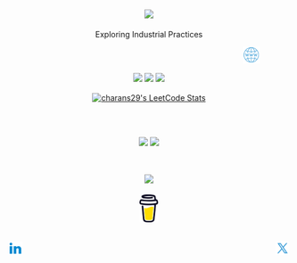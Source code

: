 <h3 align="center">
  <img width="50px"     src="https://media3.giphy.com/media/v1.Y2lkPTc5MGI3NjExNHRhdDY3ejluMHlxeTI1NmtnZDQ4cjdkNGR3b2lidHd3czUyMDdwOSZlcD12MV9pbnRlcm5hbF9naWZfYnlfaWQmY3Q9dHM/InVT1qs3XuETCojjqx/giphy.gif">
</h3>
<p align="center">
  Exploring Industrial Practices
</p>
&nbsp;&nbsp;&nbsp;&nbsp;&nbsp;&nbsp;&nbsp;&nbsp;&nbsp;&nbsp;&nbsp;&nbsp;&nbsp;&nbsp;&nbsp;&nbsp;&nbsp;&nbsp;&nbsp;&nbsp;&nbsp;&nbsp;&nbsp;&nbsp;&nbsp;&nbsp;&nbsp;&nbsp;&nbsp;&nbsp;&nbsp;&nbsp;&nbsp;&nbsp;&nbsp;&nbsp;&nbsp;&nbsp;&nbsp;&nbsp;&nbsp;&nbsp;&nbsp;&nbsp;&nbsp;&nbsp;&nbsp;&nbsp;&nbsp;&nbsp;&nbsp;&nbsp;&nbsp;&nbsp;&nbsp;&nbsp;&nbsp;&nbsp;&nbsp;&nbsp;&nbsp;&nbsp;&nbsp;&nbsp;&nbsp;&nbsp;&nbsp;&nbsp;&nbsp;&nbsp;&nbsp;&nbsp;&nbsp;&nbsp;&nbsp;&nbsp;&nbsp;&nbsp;&nbsp;&nbsp;&nbsp;&nbsp;&nbsp;&nbsp;&nbsp;&nbsp;&nbsp;&nbsp;&nbsp;&nbsp;&nbsp;&nbsp;&nbsp;&nbsp;&nbsp;&nbsp;&nbsp;&nbsp;&nbsp;&nbsp;&nbsp;&nbsp;&nbsp;&nbsp;&nbsp;&nbsp;
<a href="https://www.saicharanmodugula.dev">
  <img width="30px" title="website" src="./Assets/icons8-website.png" />
</a>
<p align="center">
  <img height="50%" width="auto" src ="https://github-readme-stats.vercel.app/api?username=charans29&show_icons=true&count_private=true&theme=Gradient&hide_border=true&hide=issues,stars&show=prs_merged_percentage&bg_color=00000000">
  <img height="50%" width="auto" src ="https://github-readme-stats.vercel.app/api/top-langs/?username=charans29&layout=compact&hide_border=true&theme=Gradient&bg_color=00000000&hide=jupyter%20notebook,tex,css,php&exclude_repo=Pacman-AI">
  <img src ="https://github-readme-streak-stats.herokuapp.com?user=charans29&theme=Gradient&hide_border=true&background=9996A1">
  <br><br>
  <a href="https://leetcode.com/mscharans/" target="_blank">
    <img title="charans29's LeetCode Stats" src ="https://leetcard.jacoblin.cool/mscharans?theme=dark&font=Ubuntu&ext=contest" />
  </a>
</p>
<br><br>
<p align='center'>
<a href="https://wakatime.com/@018e5add-6805-47b9-8082-374b0990351d"><img src="https://wakatime.com/badge/user/018e5add-6805-47b9-8082-374b0990351d.svg"/></a>
<a href="https://github.com/antonkomarev/github-profile-views-counter"><img src="https://komarev.com/ghpvc/?username=charans29&color=333333" />
</a>
</p>
<br><br>
<div align="center">
  <a href="https://github.com/ryo-ma/github-profile-trophy"><img src="https://github-profile-trophy.vercel.app/?username=charans29&row=2&column=4&theme=darkhub"/></a>
<br><br>
  <a href="https://www.buymeacoffee.com/charans"> <img align="center" src="./Assets/buy.svg" height="50" width="auto" title="coffee with charan" /></a>
</div>
<br><br>
<a href="https://www.linkedin.com/in/saicharanmodugula">
  <img align="left" title="sai charan modugula" width="25px" src="./Assets/icons8-linkedin.svg" />
</a>
<a href="https://twitter.com/charans_twt">
  <img align="right" title="@charans_twt" width="25px" src="./Assets/icons8-twitterx.svg" />
</a>

<!--
**charans29/charans29** is a ✨ _special_ ✨ repository because its `README.md` (this file) appears on your GitHub profile.

Here are some ideas to get you started:

- 🔭 I’m currently working on ...
- 🌱 I’m currently learning ...
- 👯 I’m looking to collaborate on ...
- 🤔 I’m looking for help with ...
- 💬 Ask me about ...
- 📫 How to reach me: ...
- 😄 Pronouns: ...
- ⚡ Fun fact: ...
-->
